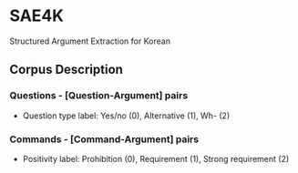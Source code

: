 # SAE4K
Structured Argument Extraction for Korean

## Corpus Description
### Questions - [Question-Argument] pairs
- Question type label: Yes/no (0), Alternative (1), Wh- (2)
### Commands - [Command-Argument] pairs
- Positivity label: Prohibition (0), Requirement (1), Strong requirement (2)
